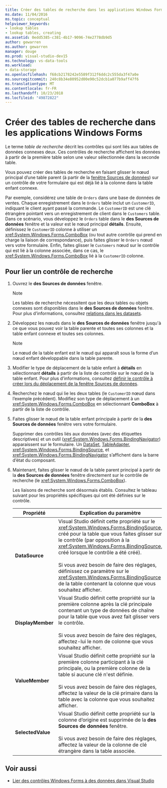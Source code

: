 ```yaml
---
title: Créer des tables de recherche dans les applications Windows Forms
ms.date: 11/04/2016
ms.topic: conceptual
helpviewer_keywords:
- lookup tables
- lookup tables, creating
ms.assetid: 0edd5385-c381-4b17-9096-74e2778db9d5
author: gewarren
ms.author: gewarren
manager: douge
ms.prod: visual-studio-dev15
ms.technology: vs-data-tools
ms.workload:
- data-storage
ms.openlocfilehash: f68cb2178242e5589f312f6ddc2c555da3f47a0e
ms.sourcegitcommit: 240c8b34e80952d00e90c52dcb1a077b9aff47f6
ms.translationtype: MT
ms.contentlocale: fr-FR
ms.lasthandoff: 10/23/2018
ms.locfileid: "49872822"
---
```

# <a name="create-lookup-tables-in-windows-forms-applications"></a>Créer des tables de recherche dans les applications Windows Forms
Le terme *table de recherche* décrit les contrôles qui sont liés aux tables de données connexes deux. Ces contrôles de recherche affichent les données à partir de la première table selon une valeur sélectionnée dans la seconde table.

 Vous pouvez créer des tables de recherche en faisant glisser le nœud principal d’une table parent (à partir de la [fenêtre Sources de données](add-new-data-sources.md)) sur un contrôle de votre formulaire qui est déjà lié à la colonne dans la table enfant connexe.

 Par exemple, considérez une table de `Orders` dans une base de données de ventes. Chaque enregistrement dans le `Orders` table inclut un `CustomerID`, indiquant le client ayant passé la commande. Le `CustomerID` est une clé étrangère pointant vers un enregistrement de client dans le `Customers` table. Dans ce scénario, vous développez le `Orders` table dans le **des Sources de données** fenêtre et la valeur est le nœud principal **détails**. Ensuite, définissez le `CustomerID` colonne à utiliser un <xref:System.Windows.Forms.ComboBox> (ou tout autre contrôle qui prend en charge la liaison de correspondance), puis faites glisser le `Orders` nœud vers votre formulaire. Enfin, faites glisser le `Customers` nœud sur le contrôle qui est lié à la colonne associée, dans ce cas, le <xref:System.Windows.Forms.ComboBox> lié à la `CustomerID` colonne.

## <a name="to-databind-a-lookup-control"></a>Pour lier un contrôle de recherche

1.  Ouvrez le **des Sources de données** fenêtre.

    > [!NOTE]
    >  Les tables de recherche nécessitent que les deux tables ou objets connexes sont disponibles dans le **des Sources de données** fenêtre. Pour plus d’informations, consultez [relations dans les datasets](relationships-in-datasets.md).

2.  Développez les nœuds dans le **des Sources de données** fenêtre jusqu'à ce que vous pouvez voir la table parente et toutes ses colonnes et la table enfant connexe et toutes ses colonnes.

    > [!NOTE]
    >  Le nœud de la table enfant est le nœud qui apparaît sous la forme d’un nœud enfant développable dans la table parente.

3.  Modifier le type de déplacement de la table enfant à **détails** en sélectionnant **détails** à partir de la liste de contrôle sur le nœud de la table enfant. Pour plus d’informations, consultez [définir le contrôle à créer lors du déplacement de la fenêtre Sources de données](../data-tools/set-the-control-to-be-created-when-dragging-from-the-data-sources-window.md).

4.  Recherchez le nœud qui lie les deux tables (le `CustomerID` nœud dans l’exemple précédent). Modifiez son type de déplacement à un <xref:System.Windows.Forms.ComboBox> en sélectionnant **ComboBox** à partir de la liste de contrôle.

5.  Faites glisser le nœud de la table enfant principale à partir de la **des Sources de données** fenêtre vers votre formulaire.

     Supprimer des contrôles liés aux données (avec des étiquettes descriptives) et un outil (<xref:System.Windows.Forms.BindingNavigator>) apparaissent sur le formulaire. Un [DataSet](../data-tools/dataset-tools-in-visual-studio.md), [TableAdapter](../data-tools/create-and-configure-tableadapters.md), <xref:System.Windows.Forms.BindingSource>, et <xref:System.Windows.Forms.BindingNavigator> s’affichent dans la barre d’état du composant.

6.  Maintenant, faites glisser le nœud de la table parent principal à partir de la **des Sources de données** fenêtre directement sur le contrôle de recherche (le <xref:System.Windows.Forms.ComboBox>).

     Les liaisons de recherche sont désormais établis. Consultez le tableau suivant pour les propriétés spécifiques qui ont été définies sur le contrôle.

    |Propriété|Explication du paramètre|
    |--------------| - |
    |**DataSource**|Visual Studio définit cette propriété sur le <xref:System.Windows.Forms.BindingSource>, créé pour la table que vous faites glisser sur le contrôle (par opposition à la <xref:System.Windows.Forms.BindingSource>, créé lorsque le contrôle a été créé).<br /><br /> Si vous avez besoin de faire des réglages, définissez ce paramètre sur le <xref:System.Windows.Forms.BindingSource> de la table contenant la colonne que vous souhaitez afficher.|
    |**DisplayMember**|Visual Studio définit cette propriété sur la première colonne après la clé principale contenant un type de données de chaîne pour la table que vous avez fait glisser vers le contrôle.<br /><br /> Si vous avez besoin de faire des réglages, affectez-lui le nom de colonne que vous souhaitez afficher.|
    |**ValueMember**|Visual Studio définit cette propriété sur la première colonne participant à la clé principale, ou la première colonne de la table si aucune clé n'est définie.<br /><br /> Si vous avez besoin de faire des réglages, affectez la valeur de la clé primaire dans la table avec la colonne que vous souhaitez afficher.|
    |**SelectedValue**|Visual Studio définit cette propriété sur la colonne d’origine est supprimée de la **des Sources de données** fenêtre.<br /><br /> Si vous avez besoin de faire des réglages, affectez la valeur de la colonne de clé étrangère dans la table associée.|

## <a name="see-also"></a>Voir aussi

- [Lier des contrôles Windows Forms à des données dans Visual Studio](../data-tools/bind-windows-forms-controls-to-data-in-visual-studio.md)